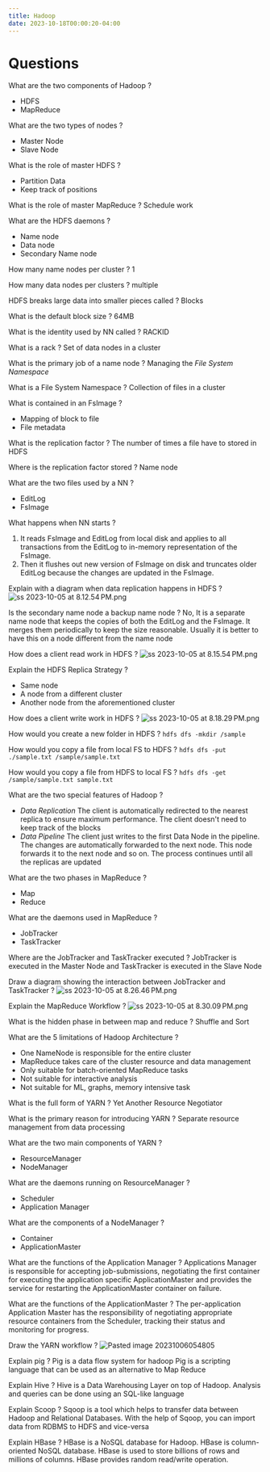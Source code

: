 ```yaml
---
title: Hadoop
date: 2023-10-18T00:00:20-04:00
---
```


# Questions

What are the two components of Hadoop
?
- HDFS
- MapReduce
<!--SR:!2023-10-09,3,250-->

What are the two types of nodes
?
- Master Node
- Slave Node
<!--SR:!2023-10-09,3,250-->

What is the role of master HDFS
?
- Partition Data
- Keep track of positions
<!--SR:!2023-10-09,3,250-->

What is the role of master MapReduce
?
Schedule work
<!--SR:!2023-10-09,3,250-->

What are the HDFS daemons
?
- Name node
- Data node
- Secondary Name node
<!--SR:!2023-10-09,3,250-->

How many name nodes per cluster
?
1
<!--SR:!2023-10-09,3,250-->

How many data nodes per clusters
?
multiple
<!--SR:!2023-10-09,3,250-->

HDFS breaks large data into smaller pieces called
?
Blocks
<!--SR:!2023-10-09,3,250-->

What is the default block size
?
64MB
<!--SR:!2023-10-09,3,250-->

What is the identity used by NN called
?
RACKID
<!--SR:!2023-10-09,3,250-->

What is a rack
?
Set of data nodes in a cluster
<!--SR:!2023-10-09,3,250-->

What is the primary job of a name node
?
Managing the *File System Namespace*
<!--SR:!2023-10-07,1,230-->

What is a File System Namespace
?
Collection of files in a cluster
<!--SR:!2023-10-09,3,250-->

What is contained in an FsImage
?
- Mapping of block to file
- File metadata
<!--SR:!2023-10-09,3,250-->

What is the replication factor
?
The number of times a file have to stored in HDFS
<!--SR:!2023-10-09,3,250-->

Where is the replication factor stored
?
Name node
<!--SR:!2023-10-09,3,250-->

What are the two files used by a NN
?
- EditLog
- FsImage
<!--SR:!2023-10-09,3,250-->

What happens when NN starts
?
1. It reads FsImage and EditLog from local disk and applies to all transactions from the EditLog to in-memory representation of the FsImage.
2. Then it flushes out new version of FsImage on disk and truncates older EditLog because the changes are updated in the FsImage.
<!--SR:!2023-10-09,3,250-->

Explain with a diagram when data replication happens in HDFS
?
![ss 2023-10-05 at 8.12.54 PM.png](ss%202023-10-05%20at%208.12.54 PM.png)
<!--SR:!2023-10-09,3,250-->

Is the secondary name node a backup name node
?
No, It is a separate name node that keeps the copies of both the EditLog and the FsImage. It merges them periodically to keep the size reasonable. Usually it is better to have this on a node different from the name node
<!--SR:!2023-10-09,3,250-->

How does a client read work in HDFS
?
![ss 2023-10-05 at 8.15.54 PM.png](ss%202023-10-05%20at%208.15.54 PM.png)
<!--SR:!2023-10-09,3,250-->

Explain the HDFS Replica Strategy
?
- Same node
- A node from a different cluster
- Another node from the aforementioned cluster
<!--SR:!2023-10-09,3,250-->

How does a client write work in HDFS
?
![ss 2023-10-05 at 8.18.29 PM.png](ss%202023-10-05%20at%208.18.29 PM.png)
<!--SR:!2023-10-09,3,250-->

How would you create a new folder in HDFS
?
`hdfs dfs -mkdir /sample`
<!--SR:!2023-10-09,3,250-->

How would you copy a file from local FS to HDFS
?
`hdfs dfs -put ./sample.txt /sample/sample.txt`
<!--SR:!2023-10-09,3,250-->

How would you copy a file from HDFS to local FS
?
`hdfs dfs -get /sample/sample.txt sample.txt`
<!--SR:!2023-10-09,3,250-->

What are the two special features of Hadoop
?
- *Data Replication*
The client is automatically redirected to the nearest replica to ensure maximum performance. The client doesn't need to keep track of the blocks 
- *Data Pipeline*
The client just writes to the first Data Node in the pipeline. The changes are automatically forwarded to the next node. This node forwards it to the next node and so on. The process continues until all the replicas are updated
<!--SR:!2023-10-09,3,250-->


What are the two phases in MapReduce
?
- Map
- Reduce
<!--SR:!2023-10-09,3,250-->

What are the daemons used in MapReduce
?
- JobTracker
- TaskTracker
<!--SR:!2023-10-09,3,250-->

Where are the JobTracker and TaskTracker executed
?
JobTracker is executed in the Master Node and TaskTracker is executed in the Slave Node
<!--SR:!2023-10-09,3,250-->

Draw a diagram showing the interaction between JobTracker and TaskTracker
?
![ss 2023-10-05 at 8.26.46 PM.png](ss%202023-10-05%20at%208.26.46 PM.png)
<!--SR:!2023-10-09,3,250-->

Explain the MapReduce Workflow
?
![ss 2023-10-05 at 8.30.09 PM.png](ss%202023-10-05%20at%208.30.09 PM.png)
<!--SR:!2023-10-09,3,250-->

What is the hidden phase in between map and reduce
?
Shuffle and Sort
<!--SR:!2023-10-09,3,250-->

What are the 5 limitations of Hadoop Architecture
?
- One NameNode is responsible for the entire cluster
- MapReduce takes care of the cluster resource and data management
- Only suitable for batch-oriented MapReduce tasks
- Not suitable for interactive analysis
- Not suitable for ML, graphs, memory intensive task
<!--SR:!2023-10-09,3,250-->

What is the full form of YARN
?
Yet Another Resource Negotiator
<!--SR:!2023-10-09,3,250-->

What is the primary reason for introducing YARN
?
Separate resource management from data processing
<!--SR:!2023-10-09,3,250-->

What are the two main components of YARN
?
- ResourceManager
- NodeManager
<!--SR:!2023-10-09,3,250-->

What are the daemons running on ResourceManager
?
- Scheduler
- Application Manager
<!--SR:!2023-10-09,3,250-->

What are the components of a NodeManager
?
- Container
- ApplicationMaster
<!--SR:!2023-10-09,3,250-->

What are the functions of the Application Manager
?
Applications Manager is responsible for accepting job-submissions, negotiating the first container for executing the application specific ApplicationMaster and provides the service for restarting the ApplicationMaster container on failure.
<!--SR:!2023-10-07,1,230-->

What are the functions of the ApplicationMaster
?
The per-application Application Master has the responsibility of negotiating appropriate resource containers from the Scheduler, tracking their status and monitoring for progress.
<!--SR:!2023-10-09,3,250-->

Draw the YARN workflow
?
![Pasted image 20231006054805](../assets/Pasted%20image%2020231006054805.png)
<!--SR:!2023-10-09,3,250-->

Explain pig
?
Pig is a data flow system for hadoop
Pig is a scripting language that can be used as an alternative to Map Reduce
<!--SR:!2023-10-09,3,250-->


Explain Hive
?
Hive is a Data Warehousing Layer on top of Hadoop. Analysis and queries can be done using an SQL-like language
<!--SR:!2023-10-09,3,250-->

Explain Scoop
?
Sqoop is a tool which helps to transfer data between Hadoop and Relational Databases. With the help of Sqoop, you can import data from RDBMS to HDFS and vice-versa
<!--SR:!2023-10-09,3,250-->


Explain HBase
?
HBase is a NoSQL database for Hadoop. HBase is column-oriented NoSQL database. HBase is used to store billions of rows and millions of columns. HBase provides random read/write operation.
<!--SR:!2023-10-09,3,250-->